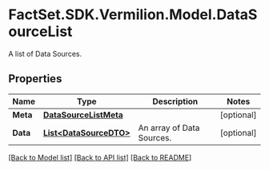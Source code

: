 # FactSet.SDK.Vermilion.Model.DataSourceList
A list of Data Sources.

## Properties

Name | Type | Description | Notes
------------ | ------------- | ------------- | -------------
**Meta** | [**DataSourceListMeta**](DataSourceListMeta.md) |  | [optional] 
**Data** | [**List&lt;DataSourceDTO&gt;**](DataSourceDTO.md) | An array of Data Sources. | [optional] 

[[Back to Model list]](../README.md#documentation-for-models) [[Back to API list]](../README.md#documentation-for-api-endpoints) [[Back to README]](../README.md)

